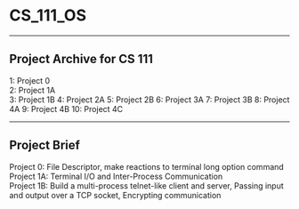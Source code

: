 # CS_111_OS

--------------------------
Project Archive for CS 111
--------------------------

1: Project 0  
2: Project 1A  
3: Project 1B
4: Project 2A
5: Project 2B
6: Project 3A
7: Project 3B
8: Project 4A
9: Project 4B
10: Project 4C

-------------
Project Brief 
-------------
Project 0: File Descriptor, make reactions to terminal long option command  
Project 1A: Terminal I/O and Inter-Process Communication  
Project 1B: Build a multi-process telnet-like client and server, Passing input and output over a TCP socket, Encrypting communication

